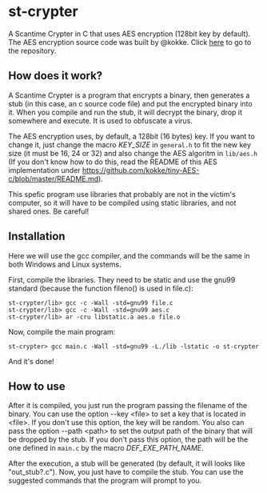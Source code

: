 # st-crypter
A Scantime Crypter in C that uses AES encryption (128bit key by default).
The AES encryption source code was built by @kokke. Click [here](https://github.com/kokke/tiny-AES-c) to go to the repository.

## How does it work?
A Scantime Crypter is a program that encrypts a binary, then generates a stub (in this case, an c source code file) and put the encrypted binary into it. When you compile and run the stub, it will decrypt the binary, drop it somewhere and execute. It is used to obfuscate a virus.

The AES encryption uses, by default, a 128bit (16 bytes) key. If you want to change it, just change the macro *KEY_SIZE* in `general.h` to fit the new key size (it must be 16, 24 or 32) and also change the AES algoritm in `lib/aes.h` (If you don't know how to do this, read the README of this AES implementation under https://github.com/kokke/tiny-AES-c/blob/master/README.md).

This spefic program use libraries that probably are not in the victim's computer, so it will have to be compiled using static libraries, and not shared ones. Be careful!

## Installation
Here we will use the gcc compiler, and the commands will be the same in both Windows and Linux systems.

First, compile the libraries. They need to be static and use the gnu99 standard (because the function fileno() is used in file.c):
```
st-crypter/lib> gcc -c -Wall -std=gnu99 file.c
st-crypter/lib> gcc -c -Wall -std=gnu99 aes.c
st-crypter/lib> ar -cru libstatic.a aes.o file.o
```

Now, compile the main program:
```
st-crypter> gcc main.c -Wall -std=gnu99 -L./lib -lstatic -o st-crypter
```

And it's done!

## How to use
After it is compiled, you just run the program passing the filename of the binary. You can use the option --key \<file\> to set a key that is located in \<file\>. If you don't use this option, the key will be random. You also can pass the option --path \<path\> to set the output path of the binary that will be dropped by the stub. If you don't pass this option, the path will be the one defined in `main.c` by the macro *DEF_EXE_PATH_NAME*.

After the execution, a stub will be generated (by default, it will looks like "out_stub?.c"). Now, you just have to compile the stub. You can use the suggested commands that the program will prompt to you.
